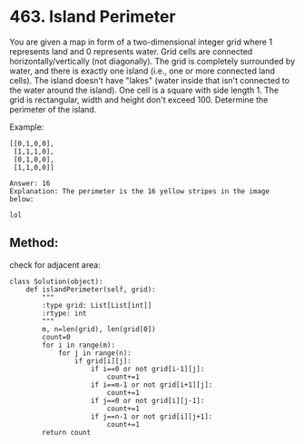 # 463. Island Perimeter

You are given a map in form of a two-dimensional integer grid where 1 represents land and 0 represents water. Grid cells are connected horizontally/vertically (not diagonally). The grid is completely surrounded by water, and there is exactly one island (i.e., one or more connected land cells). The island doesn't have "lakes" (water inside that isn't connected to the water around the island). One cell is a square with side length 1. The grid is rectangular, width and height don't exceed 100. Determine the perimeter of the island.

Example:

    [[0,1,0,0],
     [1,1,1,0],
     [0,1,0,0],
     [1,1,0,0]]
    
    Answer: 16
    Explanation: The perimeter is the 16 yellow stripes in the image below:
    
    lol
    
## Method:

check for adjacent area:

    class Solution(object):
        def islandPerimeter(self, grid):
            """
            :type grid: List[List[int]]
            :rtype: int
            """
            m, n=len(grid), len(grid[0])
            count=0
            for i in range(m):
                for j in range(n):
                    if grid[i][j]:
                        if i==0 or not grid[i-1][j]:
                            count+=1
                        if i==m-1 or not grid[i+1][j]:
                            count+=1
                        if j==0 or not grid[i][j-1]:
                            count+=1
                        if j==n-1 or not grid[i][j+1]:
                            count+=1
            return count